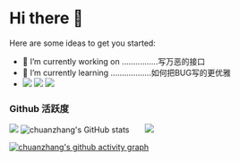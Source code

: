 # Hi there 👋

Here are some ideas to get you started:
- 🔭 I’m currently working on ................写万恶的接口
- 🌱 I’m currently learning ..................如何把BUG写的更优雅
- <span >[![](https://img.shields.io/badge/-Java-007396?style=flat-square&logo=java&logoColor=ffffff)](https://reactjs.org/) <img src="https://img.shields.io/badge/-HTML5-E34F26?style=flat-square&logo=html5&logoColor=white" /> <img src="https://img.shields.io/badge/-JavaScript-oringe?style=flat-square&logo=javascript" /> </span>
### Github 活跃度

[![](https://activity-graph.herokuapp.com/graph?username=jok-shang&theme=dracula)](https://github.com/ashutosh00710/github-readme-activity-graph)
![chuanzhang's GitHub stats](https://github-readme-stats.vercel.app/api?username=jok-shang&count_private=true)&ensp;&ensp;&ensp;&ensp;![](https://github-readme-stats.vercel.app/api/top-langs/?username=jok-shang&layout=compact&langs_count=6)

[![chuanzhang's github activity graph](https://github-readme-activity-graph.cyclic.app/graph?username=jok-shang&theme=vue)](https://github.com/ashutosh00710/github-readme-activity-graph)

